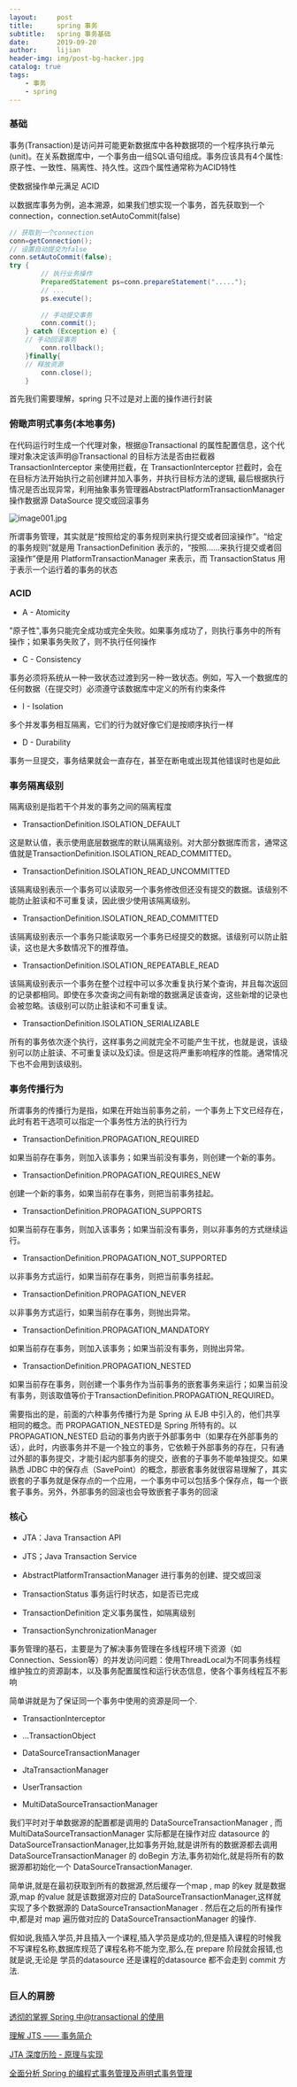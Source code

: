 ```yaml
---
layout:     post
title:      spring 事务
subtitle:   spring 事务基础
date:       2019-09-20
author:     lijian
header-img: img/post-bg-hacker.jpg
catalog: true
tags:
    - 事务
    - spring
---
```


### 基础
事务(Transaction)是访问并可能更新数据库中各种数据项的一个程序执行单元 (unit)。在关系数据库中，一个事务由一组SQL语句组成。事务应该具有4个属性: 原子性、一致性、隔离性、持久性。这四个属性通常称为ACID特性

使数据操作单元满足 ACID

以数据库事务为例，追本溯源，如果我们想实现一个事务，首先获取到一个 connection，connection.setAutoCommit(false)

```java
// 获取到一个connection
conn=getConnection(); 
// 设置自动提交为false
conn.setAutoCommit(false); 
try {
        // 执行业务操作
		PreparedStatement ps=conn.prepareStatement(".....");
		// ...
		ps.execute();
		
		// 手动提交事务
		conn.commit(); 
	} catch (Exception e) {
    // 手动回滚事务
		conn.rollback();
	}finally{
    // 释放资源
		conn.close();
	}
```

首先我们需要理解，spring 只不过是对上面的操作进行封装


### 俯瞰声明式事务(本地事务)

在代码运行时生成一个代理对象，根据@Transactional 的属性配置信息，这个代理对象决定该声明@Transactional 的目标方法是否由拦截器 TransactionInterceptor 来使用拦截，在 TransactionInterceptor 拦截时，会在在目标方法开始执行之前创建并加入事务，并执行目标方法的逻辑, 最后根据执行情况是否出现异常，利用抽象事务管理器AbstractPlatformTransactionManager 操作数据源 DataSource 提交或回滚事务

![image001.jpg](https://i.loli.net/2019/09/23/jaq4U31yA5zCdOK.jpg)

所谓事务管理，其实就是“按照给定的事务规则来执行提交或者回滚操作”。“给定的事务规则”就是用 TransactionDefinition 表示的，“按照……来执行提交或者回滚操作”便是用 PlatformTransactionManager 来表示，而 TransactionStatus 用于表示一个运行着的事务的状态

### ACID

* A - Atomicity

"原子性",事务只能完全成功或完全失败。如果事务成功了，则执行事务中的所有操作；如果事务失败了，则不执行任何操作

* C - Consistency

事务必须将系统从一种一致状态过渡到另一种一致状态。例如，写入一个数据库的任何数据（在提交时）必须遵守该数据库中定义的所有约束条件

* I - Isolation

多个并发事务相互隔离，它们的行为就好像它们是按顺序执行一样

* D - Durability

事务一旦提交，事务结果就会一直存在，甚至在断电或出现其他错误时也是如此

### 事务隔离级别

隔离级别是指若干个并发的事务之间的隔离程度

* TransactionDefinition.ISOLATION_DEFAULT

这是默认值，表示使用底层数据库的默认隔离级别。对大部分数据库而言，通常这值就是TransactionDefinition.ISOLATION_READ_COMMITTED。

* TransactionDefinition.ISOLATION_READ_UNCOMMITTED

该隔离级别表示一个事务可以读取另一个事务修改但还没有提交的数据。该级别不能防止脏读和不可重复读，因此很少使用该隔离级别。

* TransactionDefinition.ISOLATION_READ_COMMITTED

该隔离级别表示一个事务只能读取另一个事务已经提交的数据。该级别可以防止脏读，这也是大多数情况下的推荐值。

* TransactionDefinition.ISOLATION_REPEATABLE_READ

该隔离级别表示一个事务在整个过程中可以多次重复执行某个查询，并且每次返回的记录都相同。即使在多次查询之间有新增的数据满足该查询，这些新增的记录也会被忽略。该级别可以防止脏读和不可重复读。

* TransactionDefinition.ISOLATION_SERIALIZABLE

所有的事务依次逐个执行，这样事务之间就完全不可能产生干扰，也就是说，该级别可以防止脏读、不可重复读以及幻读。但是这将严重影响程序的性能。通常情况下也不会用到该级别。

### 事务传播行为

所谓事务的传播行为是指，如果在开始当前事务之前，一个事务上下文已经存在，此时有若干选项可以指定一个事务性方法的执行行为

* TransactionDefinition.PROPAGATION_REQUIRED

如果当前存在事务，则加入该事务；如果当前没有事务，则创建一个新的事务。

* TransactionDefinition.PROPAGATION_REQUIRES_NEW

创建一个新的事务，如果当前存在事务，则把当前事务挂起。

* TransactionDefinition.PROPAGATION_SUPPORTS

如果当前存在事务，则加入该事务；如果当前没有事务，则以非事务的方式继续运行。

* TransactionDefinition.PROPAGATION_NOT_SUPPORTED

以非事务方式运行，如果当前存在事务，则把当前事务挂起。

* TransactionDefinition.PROPAGATION_NEVER

以非事务方式运行，如果当前存在事务，则抛出异常。

* TransactionDefinition.PROPAGATION_MANDATORY

如果当前存在事务，则加入该事务；如果当前没有事务，则抛出异常。

* TransactionDefinition.PROPAGATION_NESTED

如果当前存在事务，则创建一个事务作为当前事务的嵌套事务来运行；如果当前没有事务，则该取值等价于TransactionDefinition.PROPAGATION_REQUIRED。

需要指出的是，前面的六种事务传播行为是 Spring 从 EJB 中引入的，他们共享相同的概念。而 PROPAGATION_NESTED是 Spring 所特有的。以 PROPAGATION_NESTED 启动的事务内嵌于外部事务中（如果存在外部事务的话），此时，内嵌事务并不是一个独立的事务，它依赖于外部事务的存在，只有通过外部的事务提交，才能引起内部事务的提交，嵌套的子事务不能单独提交。如果熟悉 JDBC 中的保存点（SavePoint）的概念，那嵌套事务就很容易理解了，其实嵌套的子事务就是保存点的一个应用，一个事务中可以包括多个保存点，每一个嵌套子事务。另外，外部事务的回滚也会导致嵌套子事务的回滚

### 核心

* JTA：Java Transaction API

* JTS；Java Transaction Service

* AbstractPlatformTransactionManager
进行事务的创建、提交或回滚

* TransactionStatus
事务运行时状态，如是否已完成

* TransactionDefinition
定义事务属性，如隔离级别

* TransactionSynchronizationManager

事务管理的基石，主要是为了解决事务管理在多线程环境下资源（如Connection、Session等）的并发访问问题：使用ThreadLocal为不同事务线程维护独立的资源副本，以及事务配置属性和运行状态信息，使各个事务线程互不影响

简单讲就是为了保证同一个事务中使用的资源是同一个.

* TransactionInterceptor

* ...TransactionObject

* DataSourceTransactionManager

* JtaTransactionManager

* UserTransaction

* MultiDataSourceTransactionManager

我们平时对于单数据源的配置都是调用的 DataSourceTransactionManager , 而 MultiDataSourceTransactionManager 实际都是在操作对应 datasource 的 DataSourceTransactionManager,比如事务开始,就是讲所有的数据源都去调用 DataSourceTransactionManager 的 doBegin 方法,事务初始化,就是将所有的数据源都初始化一个 DataSourceTransactionManager.

简单讲,就是在最初获取到所有的数据源,然后缓存一个map , map 的key 就是数据源,map 的value 就是该数据源对应的 DataSourceTransactionManager,这样就实现了多个数据源的 DataSourceTransactionManager . 然后在之后的所有操作中,都是对 map 遍历做对应的 DataSourceTransactionManager 的操作.

假如说,我插入学员,并且插入一个课程,插入学员是成功的,但是插入课程的时候我不写课程名称,数据库规范了课程名称不能为空,那么,在 prepare 阶段就会报错,也就是说,无论是 学员的datasource 还是课程的datasource 都不会走到 commit 方法.



### 巨人的肩膀

[透彻的掌握 Spring 中@transactional 的使用](https://www.ibm.com/developerworks/cn/java/j-master-spring-transactional-use/index.html)

[理解 JTS —— 事务简介](https://www.ibm.com/developerworks/cn/java/j-jtp0305.html?mhsrc=ibmsearch_a&mhq=%E5%88%86%E5%B8%83%E5%BC%8F%E4%BA%8B%E5%8A%A1)

[JTA 深度历险 - 原理与实现](https://www.ibm.com/developerworks/cn/java/j-lo-jta/index.html?mhsrc=ibmsearch_a&mhq=%E5%88%86%E5%B8%83%E5%BC%8F%E4%BA%8B%E5%8A%A1)

[全面分析 Spring 的编程式事务管理及声明式事务管理](https://www.ibm.com/developerworks/cn/education/opensource/os-cn-spring-trans/index.html)